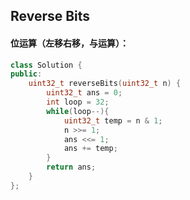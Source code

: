 ## Reverse Bits

#### 位运算（左移右移，与运算）：

```c++
class Solution {
public:
    uint32_t reverseBits(uint32_t n) {
        uint32_t ans = 0;
        int loop = 32;
        while(loop--){
            uint32_t temp = n & 1;
            n >>= 1;
            ans <<= 1;
            ans += temp;
        }
        return ans;
    }
};
```

